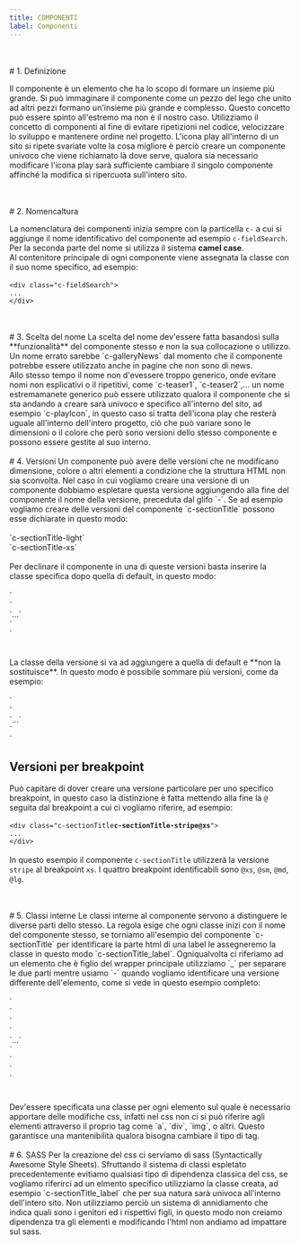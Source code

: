 ```yaml
---
title: COMPONENTI
label: Componenti
---
```


<br />
<br />
# 1. Definizione

Il componente è un elemento che ha lo scopo di formare un insieme più grande. Si può immaginare il componente come un pezzo del lego che unito ad altri pezzi formano un'insieme più grande e complesso. Questo concetto può essere spinto all'estremo ma non è il nostro caso. Utilizziamo il concetto di componenti al fine di evitare ripetizioni nel codice, velocizzare lo sviluppo e mantenere ordine nel progetto. L'icona play all'interno di un sito si ripete svariate volte la cosa migliore è perciò creare un componente univoco che viene richiamato là dove serve, qualora sia necessario modificare l'icona play sarà sufficiente cambiare il singolo componente affinché la modifica si ripercuota sull'intero sito.    




<br />
<br />
# 2. Nomencaltura

La nomenclatura dei componenti inizia sempre con la particella `c-` a cui si aggiunge il nome identificativo del componente ad esempio `c-fieldSearch`. Per la seconda parte del nome si utilizza il sistema **camel case**.<br />
Al contenitore principale di ogni componente viene assegnata la classe con il suo nome specifico, ad esempio:
<br />
<br />
`<div class="c-fieldSearch">`<br />
	`...`<br />
`</div>`<br />




<br />
<br />
# 3. Scelta del nome
La scelta del nome dev'essere fatta basandosi sulla **funzionalità** del componente stesso e non la sua collocazione o utilizzo. Un nome errato sarebbe `c-galleryNews` dal momento che il componente potrebbe essere utilizzato anche in pagine che non sono di news. <br />
Allo stesso tempo il nome non d'evessere troppo generico, onde evitare nomi non esplicativi o il ripetitivi, come `c-teaser1`, `c-teaser2`,... un nome estremamanete generico può essere utilizzato qualora il componente che si sta andando a creare sarà univoco e specifico all'interno del sito, ad esempio `c-playIcon`, in questo caso si tratta dell'icona play che resterà uguale all'interno dell'intero progetto, ciò che può variare sono le dimensioni o il colore che però sono versioni dello stesso componente e possono essere gestite al suo interno.




<br />
<br />
# 4. Versioni
Un componente può avere delle versioni che ne modificano dimensione, colore o altri elementi a condizione che la struttura HTML non sia sconvolta. Nel caso in cui vogliamo creare una versione di un componente dobbiamo espletare questa versione aggiungendo alla fine del componente il nome della versione, preceduta dal glifo `-`. Se ad esempio vogliamo creare delle versioni del componente `c-sectionTitle` possono esse dichiarate in questo modo: 
<br />
<br />
`c-sectionTitle-light`<br />
`c-sectionTitle-xs`
<br />
<br />
Per declinare il componente in una di queste versioni basta inserire la classe specifica dopo quella di default, in questo modo:
<br />
<br />
`<div class="c-sectionTitle`**`c-sectionTitle-light`**`">`<br />
`...`<br />
`</div>`<br />
<br />
<br />
La classe della versione si va ad aggiungere a quella di default e **non la sostituisce**. In questo modo è possibile sommare più versioni, come da esempio:
<br />
<br />
`<div class="c-sectionTitle`**`c-sectionTitle-light c-sectionTitle-xs`**`">`<br />
	`...`<br />
`</div>`<br />

## Versioni per breakpoint
Può capitare di dover creare una versione particolare per uno specifico breakpoint, in questo caso la distinzione è fatta mettendo alla fine la `@` seguita dal breakpoint a cui ci vogliamo riferire, ad esempio:
<br />
<br />
`<div class="c-sectionTitle`**`c-sectionTitle-stripe@xs`**`">`<br />
	`...`<br />
`</div>`
<br />
<br />
In questo esempio il componente `c-sectionTitle` utilizzerà la versione `stripe` al breakpoint `xs`. I quattro breakpoint identificabili sono `@xs`, `@sm`, `@md`, `@lg`.



<br />
<br />
# 5. Classi interne
Le classi interne al componente servono a distinguere le diverse parti dello stesso. La regola esige che ogni classe inizi con il nome del componente stesso, se torniamo all'esempio del componente `c-sectionTitle` per identificare la parte html di una label le assegneremo la classe in questo modo `c-sectionTitle_label`. Ogniqualvolta ci riferiamo ad un elemento che è figlio del wrapper principale utilizziamo `_` per separare le due parti mentre usiamo `-` quando vogliamo identificare una versione differente dell'elemento, come si vede in questo esempio completo:
<br />
<br />
`<div class="c-sectionTitle">`<br />
	`<div class="`**`c-sectionTitle_label c-sectionTitle_label-noShadow`**`">`<br />
	`...`<br />
	`</div>`<br />
`</div>`<br />
<br />
<br />
Dev'essere specificata una classe per ogni elemento sul quale è necessario apportare delle modifiche css, infatti nel css non ci si può riferire agli elementi attraverso il proprio tag come `a`, `div`, `img`, o altri. Questo garantisce una mantenibilità qualora bisogna cambiare il tipo di tag.




<br />
<br />
# 6. SASS
Per la creazione del css ci serviamo di sass (Syntactically Awesome Style Sheets). Sfruttando il sistema di classi espletato precedentemente evitiamo qualsiasi tipo di dipendenza classica del css, se vogliamo riferirci ad un elmento specifico utilizziamo la classe creata, ad esempio `c-sectionTitle_label` che per sua natura sarà univoca all'interno dell'intero sito. Non utilizziamo perciò un sistema di annidiamento che indica quali sono i genitori ed i rispettivi figli, in questo modo non creiamo dipendenza tra gli elementi e modificando l'html non andiamo ad impattare sul sass. 




